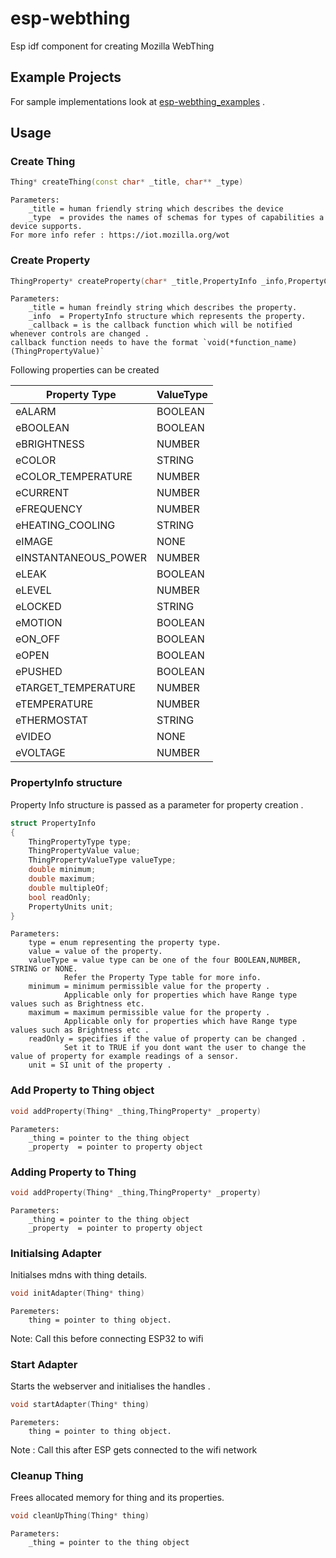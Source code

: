 # esp-webthing
Esp idf component for creating Mozilla WebThing

## Example Projects
For sample implementations look at [esp-webthing_examples](https://github.com/akshayvernekar/esp-webthing_examples.git) .


## Usage
### Create Thing
```c++
Thing* createThing(const char* _title, char** _type)
````
    Parameters:
        _title = human friendly string which describes the device
        _type  = provides the names of schemas for types of capabilities a device supports.
    For more info refer : https://iot.mozilla.org/wot

### Create Property
```c++
ThingProperty* createProperty(char* _title,PropertyInfo _info,PropertyChange_cb _callback)
```
    Parameters:
        _title = human freindly string which describes the property.
        _info  = PropertyInfo structure which represents the property.
        _callback = is the callback function which will be notified whenever controls are changed . 
    callback function needs to have the format `void(*function_name)(ThingPropertyValue)`

Following properties can be created

| Property Type        | ValueType |
|----------------------|-----------|
| eALARM               | BOOLEAN   |
| eBOOLEAN             | BOOLEAN   |
| eBRIGHTNESS          | NUMBER    |
| eCOLOR               | STRING    |
| eCOLOR_TEMPERATURE   | NUMBER    |
| eCURRENT             | NUMBER    |
| eFREQUENCY           | NUMBER    |
| eHEATING_COOLING     | STRING    |
| eIMAGE               | NONE      |
| eINSTANTANEOUS_POWER | NUMBER    |
| eLEAK                | BOOLEAN   |
| eLEVEL               | NUMBER    |
| eLOCKED              | STRING    |
| eMOTION              | BOOLEAN   |
| eON_OFF              | BOOLEAN   |
| eOPEN                | BOOLEAN   |
| ePUSHED              | BOOLEAN   |
| eTARGET_TEMPERATURE  | NUMBER    |
| eTEMPERATURE         | NUMBER    |
| eTHERMOSTAT          | STRING    |
| eVIDEO               | NONE      |
| eVOLTAGE             | NUMBER    |

### PropertyInfo structure
Property Info structure is passed as a parameter for property creation .
```c++
struct PropertyInfo
{
    ThingPropertyType type;
    ThingPropertyValue value;
    ThingPropertyValueType valueType;
    double minimum;
    double maximum;
    double multipleOf;
    bool readOnly;
    PropertyUnits unit;
}
```
    Parameters:
        type = enum representing the property type.
        value = value of the property.
        valueType = value type can be one of the four BOOLEAN,NUMBER, STRING or NONE. 
                Refer the Property Type table for more info.
        minimum = minimum permissible value for the property . 
                Applicable only for properties which have Range type values such as Brightness etc.
        maximum = maximum permissible value for the property . 
                Applicable only for properties which have Range type values such as Brightness etc .
        readOnly = specifies if the value of property can be changed . 
                Set it to TRUE if you dont want the user to change the value of property for example readings of a sensor.
        unit = SI unit of the property .
### Add Property to Thing object
```c++
void addProperty(Thing* _thing,ThingProperty* _property)
```
    Parameters:
        _thing = pointer to the thing object 
        _property  = pointer to property object 

### Adding Property to Thing
```c++
void addProperty(Thing* _thing,ThingProperty* _property)
```
    Parameters:
        _thing = pointer to the thing object 
        _property  = pointer to property object 

### Initialsing Adapter
Initialses mdns with thing details.
```c++
void initAdapter(Thing* thing)
```
    Paremeters:
        thing = pointer to thing object.
Note: Call this before connecting ESP32 to wifi

### Start Adapter
Starts the webserver and initialises the handles .
```c++
void startAdapter(Thing* thing)
``` 
    Paremeters:
        thing = pointer to thing object.
Note : Call this after ESP gets connected to the wifi network

### Cleanup Thing
Frees allocated memory for thing and its properties.
```c++
void cleanUpThing(Thing* thing)
``` 
    Parameters:
        _thing = pointer to the thing object 


